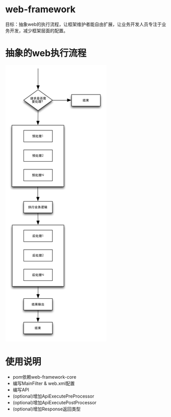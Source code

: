 # web-framework
目标：抽象web的执行流程，让框架维护者能自由扩展，让业务开发人员专注于业务开发，减少框架层面的配置。

# 抽象的web执行流程
![执行流程](./Http请求执行逻辑.jpg)

# 使用说明

* pom依赖web-framework-core
* 编写MainFilter & web.xml配置
* 编写API
* (optional)增加ApiExecutePreProcessor
* (optional)增加ApiExecutePostProcessor
* (optional)增加Response返回类型

